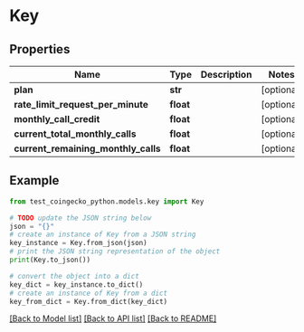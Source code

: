 # Key


## Properties

Name | Type | Description | Notes
------------ | ------------- | ------------- | -------------
**plan** | **str** |  | [optional] 
**rate_limit_request_per_minute** | **float** |  | [optional] 
**monthly_call_credit** | **float** |  | [optional] 
**current_total_monthly_calls** | **float** |  | [optional] 
**current_remaining_monthly_calls** | **float** |  | [optional] 

## Example

```python
from test_coingecko_python.models.key import Key

# TODO update the JSON string below
json = "{}"
# create an instance of Key from a JSON string
key_instance = Key.from_json(json)
# print the JSON string representation of the object
print(Key.to_json())

# convert the object into a dict
key_dict = key_instance.to_dict()
# create an instance of Key from a dict
key_from_dict = Key.from_dict(key_dict)
```
[[Back to Model list]](../README.md#documentation-for-models) [[Back to API list]](../README.md#documentation-for-api-endpoints) [[Back to README]](../README.md)


